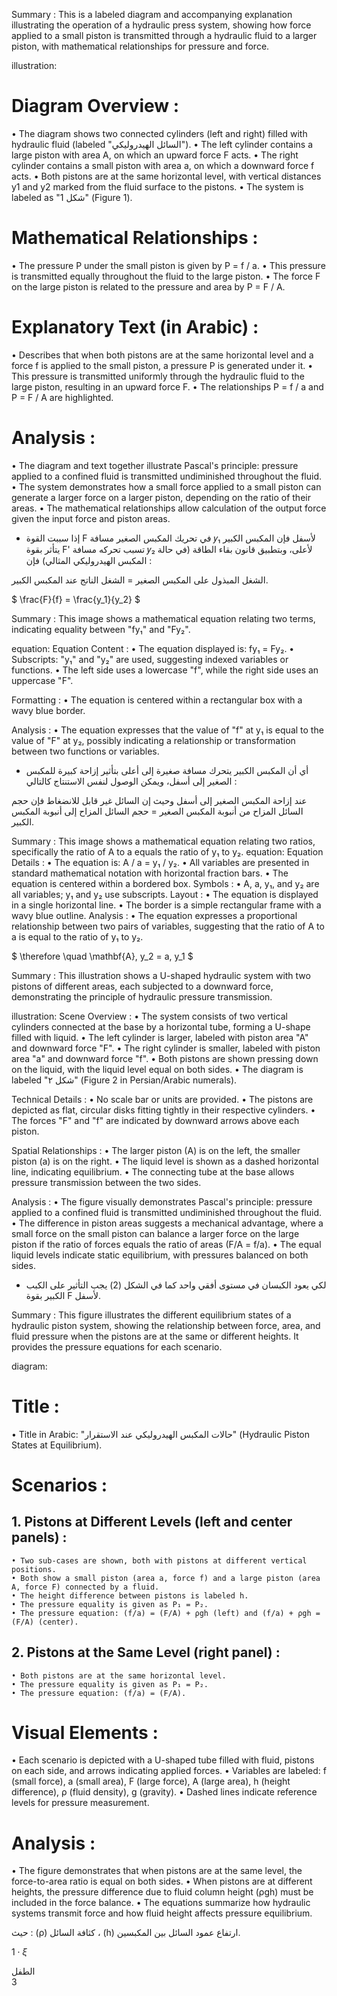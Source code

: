 Summary : This is a labeled diagram and accompanying explanation illustrating the operation of a hydraulic press system, showing how force applied to a small piston is transmitted through a hydraulic fluid to a larger piston, with mathematical relationships for pressure and force.

illustration:
# Diagram Overview :
  • The diagram shows two connected cylinders (left and right) filled with hydraulic fluid (labeled "السائل الهيدروليكي").
  • The left cylinder contains a large piston with area A, on which an upward force F acts.
  • The right cylinder contains a small piston with area a, on which a downward force f acts.
  • Both pistons are at the same horizontal level, with vertical distances y1 and y2 marked from the fluid surface to the pistons.
  • The system is labeled as "شكل 1" (Figure 1).

# Mathematical Relationships :
  • The pressure P under the small piston is given by P = f / a.
  • This pressure is transmitted equally throughout the fluid to the large piston.
  • The force F on the large piston is related to the pressure and area by P = F / A.

# Explanatory Text (in Arabic) :
  • Describes that when both pistons are at the same horizontal level and a force f is applied to the small piston, a pressure P is generated under it.
  • This pressure is transmitted uniformly through the hydraulic fluid to the large piston, resulting in an upward force F.
  • The relationships P = f / a and P = F / A are highlighted.

# Analysis :
  • The diagram and text together illustrate Pascal's principle: pressure applied to a confined fluid is transmitted undiminished throughout the fluid.
  • The system demonstrates how a small force applied to a small piston can generate a larger force on a larger piston, depending on the ratio of their areas.
  • The mathematical relationships allow calculation of the output force given the input force and piston areas. <!-- figure, from page 0 (l=0.081,t=0.072,r=0.892,b=0.243), with ID c4a234f8-a548-4beb-8e2a-bc08163c806f -->

- إذا سببت القوة F في تحريك المكبس الصغير مسافة 𝑦₁ لأسفل فإن المكبس الكبير يتأثر بقوة F' تسبب تحركه مسافة 𝑦₂ لأعلى، وبتطبيق قانون بقاء الطاقة (في حالة المكبس الهيدروليكي المثالي) فإن :

الشغل المبذول على المكبس الصغير = الشغل الناتج عند المكبس الكبير. <!-- text, from page 0 (l=0.065,t=0.246,r=0.837,b=0.322), with ID 1b05c71e-b77c-4e76-9ae4-8d436218587b -->

$ \frac{F}{f} = \frac{y_1}{y_2} $ <!-- text, from page 0 (l=0.613,t=0.326,r=0.765,b=0.380), with ID 221886fd-2431-46dc-8d66-39aea06632b4 -->

Summary : This image shows a mathematical equation relating two terms, indicating equality between "fy₁" and "Fy₂".

equation:
Equation Content :
  • The equation displayed is: fy₁ = Fy₂.
  • Subscripts: "y₁" and "y₂" are used, suggesting indexed variables or functions.
  • The left side uses a lowercase "f", while the right side uses an uppercase "F".

Formatting :
  • The equation is centered within a rectangular box with a wavy blue border.

Analysis :
  • The equation expresses that the value of "f" at y₁ is equal to the value of "F" at y₂, possibly indicating a relationship or transformation between two functions or variables. <!-- figure, from page 0 (l=0.308,t=0.325,r=0.456,b=0.380), with ID a83d3b37-0cd6-42e1-a563-99ebee658128 -->

- أي أن المكبس الكبير يتحرك مسافة صغيرة إلى أعلى بتأثير إزاحة كبيرة للمكبس الصغير إلى أسفل،
ويمكن الوصول لنفس الاستنتاج كالتالي : <!-- text, from page 0 (l=0.065,t=0.381,r=0.837,b=0.433), with ID 5f7a7cb9-17c9-4525-8986-65294abf48b2 -->

عند إزاحة المكبس الصغير إلى أسفل وحيث إن السائل غير قابل للانضغاط فإن حجم السائل المزاح من أنبوبة المكبس الصغير = حجم السائل المزاح إلى أنبوبة المكبس الكبير. <!-- text, from page 0 (l=0.064,t=0.434,r=0.824,b=0.484), with ID 268c0340-3be1-40e2-abc6-6b9b04283edc -->

Summary : This image shows a mathematical equation relating two ratios, specifically the ratio of A to a equals the ratio of y₁ to y₂.
equation:
  Equation Details :
    • The equation is: A / a = y₁ / y₂.
    • All variables are presented in standard mathematical notation with horizontal fraction bars.
    • The equation is centered within a bordered box.
  Symbols :
    • A, a, y₁, and y₂ are all variables; y₁ and y₂ use subscripts.
  Layout :
    • The equation is displayed in a single horizontal line.
    • The border is a simple rectangular frame with a wavy blue outline.
Analysis :
  • The equation expresses a proportional relationship between two pairs of variables, suggesting that the ratio of A to a is equal to the ratio of y₁ to y₂. <!-- figure, from page 0 (l=0.618,t=0.486,r=0.763,b=0.543), with ID a8bec387-707e-4d4a-830f-7c4fa94effc8 -->

$ \therefore \quad \mathbf{A}\, y_2 = a\, y_1 $ <!-- text, from page 0 (l=0.311,t=0.487,r=0.481,b=0.543), with ID 75a80e29-728c-406a-8be9-06dc3026d2cc -->

Summary : This illustration shows a U-shaped hydraulic system with two pistons of different areas, each subjected to a downward force, demonstrating the principle of hydraulic pressure transmission.

illustration:
Scene Overview :
  • The system consists of two vertical cylinders connected at the base by a horizontal tube, forming a U-shape filled with liquid.
  • The left cylinder is larger, labeled with piston area "A" and downward force "F".
  • The right cylinder is smaller, labeled with piston area "a" and downward force "f".
  • Both pistons are shown pressing down on the liquid, with the liquid level equal on both sides.
  • The diagram is labeled "شكل ۲" (Figure 2 in Persian/Arabic numerals).

Technical Details :
  • No scale bar or units are provided.
  • The pistons are depicted as flat, circular disks fitting tightly in their respective cylinders.
  • The forces "F" and "f" are indicated by downward arrows above each piston.

Spatial Relationships :
  • The larger piston (A) is on the left, the smaller piston (a) is on the right.
  • The liquid level is shown as a dashed horizontal line, indicating equilibrium.
  • The connecting tube at the base allows pressure transmission between the two sides.

Analysis :
  • The figure visually demonstrates Pascal's principle: pressure applied to a confined fluid is transmitted undiminished throughout the fluid.
  • The difference in piston areas suggests a mechanical advantage, where a small force on the small piston can balance a larger force on the large piston if the ratio of forces equals the ratio of areas (F/A = f/a).
  • The equal liquid levels indicate static equilibrium, with pressures balanced on both sides. <!-- figure, from page 0 (l=0.061,t=0.476,r=0.270,b=0.615), with ID 7fed30f8-28d6-4794-8bfd-c435b5b91c12 -->

- لكي يعود الكبسان في مستوى أفقي واحد كما في الشكل (2) يجب التأثير على الكبب الكبير بقوة F لأسفل. <!-- text, from page 0 (l=0.313,t=0.549,r=0.837,b=0.598), with ID 3f35232d-3469-4e25-9f10-66a347963806 -->

Summary : This figure illustrates the different equilibrium states of a hydraulic piston system, showing the relationship between force, area, and fluid pressure when the pistons are at the same or different heights. It provides the pressure equations for each scenario.

diagram:
# Title :
  • Title in Arabic: "حالات المكبس الهيدروليكي عند الاستقرار" (Hydraulic Piston States at Equilibrium).

# Scenarios :
  ## 1. Pistons at Different Levels (left and center panels) :
    • Two sub-cases are shown, both with pistons at different vertical positions.
    • Both show a small piston (area a, force f) and a large piston (area A, force F) connected by a fluid.
    • The height difference between pistons is labeled h.
    • The pressure equality is given as P₁ = P₂.
    • The pressure equation: (f/a) = (F/A) + ρgh (left) and (f/a) + ρgh = (F/A) (center).

  ## 2. Pistons at the Same Level (right panel) :
    • Both pistons are at the same horizontal level.
    • The pressure equality is given as P₁ = P₂.
    • The pressure equation: (f/a) = (F/A).

# Visual Elements :
  • Each scenario is depicted with a U-shaped tube filled with fluid, pistons on each side, and arrows indicating applied forces.
  • Variables are labeled: f (small force), a (small area), F (large force), A (large area), h (height difference), ρ (fluid density), g (gravity).
  • Dashed lines indicate reference levels for pressure measurement.

# Analysis :
  • The figure demonstrates that when pistons are at the same level, the force-to-area ratio is equal on both sides.
  • When pistons are at different heights, the pressure difference due to fluid column height (ρgh) must be included in the force balance.
  • The equations summarize how hydraulic systems transmit force and how fluid height affects pressure equilibrium. <!-- figure, from page 0 (l=0.113,t=0.626,r=0.893,b=0.906), with ID aecb5e59-9a04-4b51-9266-5384e6389503 -->

حيث : (ρ) كثافة السائل ، (h) ارتفاع عمود السائل بين المكبسين. <!-- text, from page 0 (l=0.391,t=0.912,r=0.887,b=0.936), with ID 47209a67-ae75-4aaa-882a-272b506f8dc4 -->

$1 \cdot \xi$ <!-- marginalia, from page 0 (l=0.872,t=0.947,r=0.909,b=0.963), with ID 02540206-abe6-4f51-95ec-5cfc6550ca8a -->

الطفل  
3 <!-- marginalia, from page 0 (l=0.923,t=0.065,r=0.952,b=0.127), with ID 80c02fff-627a-4156-8cb7-13a51c139449 -->